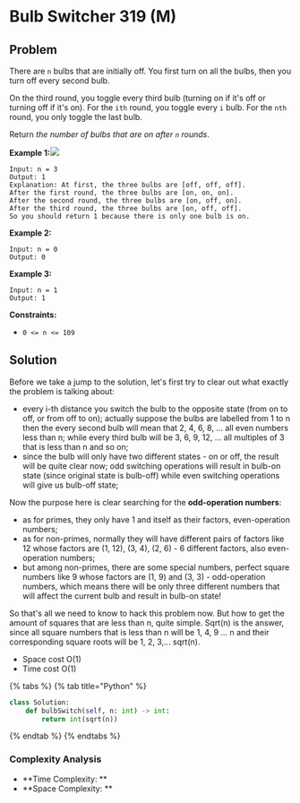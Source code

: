 # Bulb Switcher 319 (M)

## Problem

There are `n` bulbs that are initially off. You first turn on all the bulbs, then you turn off every second bulb.

On the third round, you toggle every third bulb (turning on if it's off or turning off if it's on). For the `ith` round, you toggle every `i` bulb. For the `nth` round, you only toggle the last bulb.

Return _the number of bulbs that are on after `n` rounds_.

**Example 1:**![](https://assets.leetcode.com/uploads/2020/11/05/bulb.jpg)

```
Input: n = 3
Output: 1
Explanation: At first, the three bulbs are [off, off, off].
After the first round, the three bulbs are [on, on, on].
After the second round, the three bulbs are [on, off, on].
After the third round, the three bulbs are [on, off, off]. 
So you should return 1 because there is only one bulb is on.
```

**Example 2:**

```
Input: n = 0
Output: 0
```

**Example 3:**

```
Input: n = 1
Output: 1
```

**Constraints:**

* `0 <= n <= 109`

## Solution&#x20;

Before we take a jump to the solution, let's first try to clear out what exactly the problem is talking about:

* every i-th distance you switch the bulb to the opposite state (from on to off, or from off to on); actually suppose the bulbs are labelled from 1 to n then the every second bulb will mean that 2, 4, 6, 8, ... all even numbers less than n; while every third bulb will be 3, 6, 9, 12, ... all multiples of 3 that is less than n and so on;
* since the bulb will only have two different states - on or off, the result will be quite clear now; odd switching operations will result in bulb-on state (since original state is bulb-off) while even switching operations will give us bulb-off state;

Now the purpose here is clear searching for the **odd-operation numbers**:

* as for primes, they only have 1 and itself as their factors, even-operation numbers;
* as for non-primes, normally they will have different pairs of factors like 12 whose factors are (1, 12), (3, 4), (2, 6) - 6 different factors, also even-operation numbers;
* but among non-primes, there are some special numbers, perfect square numbers like 9 whose factors are (1, 9) and (3, 3) - odd-operation numbers, which means there will be only three different numbers that will affect the current bulb and result in bulb-on state!

So that's all we need to know to hack this problem now. But how to get the amount of squares that are less than n, quite simple. Sqrt(n) is the answer, since all square numbers that is less than n will be 1, 4, 9 ... n and their corresponding square roots will be 1, 2, 3,... sqrt(n).

* Space cost O(1)
* Time cost O(1)

{% tabs %}
{% tab title="Python" %}
```python
class Solution:
    def bulbSwitch(self, n: int) -> int:
        return int(sqrt(n))
```
{% endtab %}
{% endtabs %}

### Complexity Analysis

* **Time Complexity: **
* **Space Complexity: **

